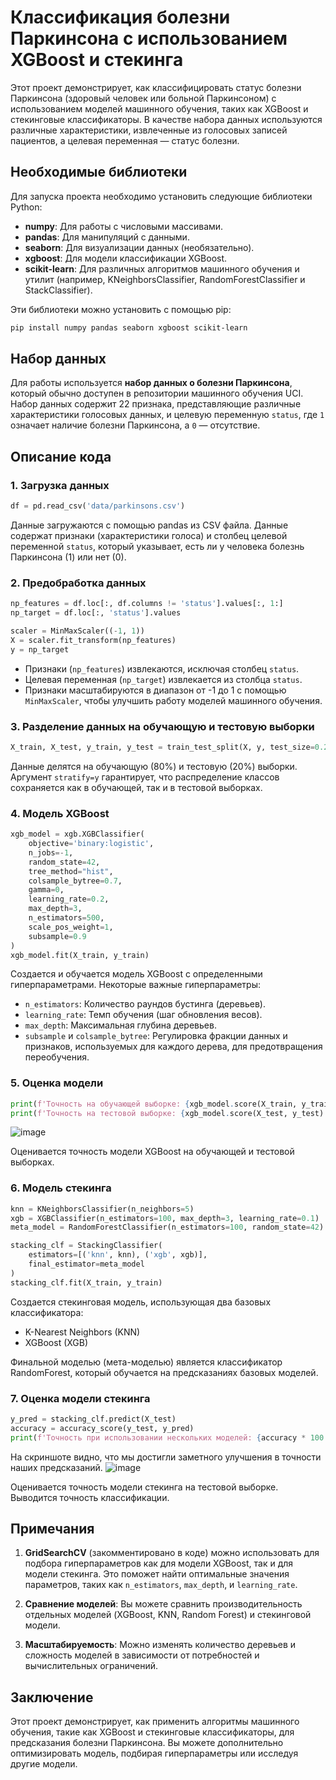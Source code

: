 # Классификация болезни Паркинсона с использованием XGBoost и стекинга

Этот проект демонстрирует, как классифицировать статус болезни Паркинсона (здоровый человек или больной Паркинсоном) с использованием моделей машинного обучения, таких как XGBoost и стекинговые классификаторы. В качестве набора данных используются различные характеристики, извлеченные из голосовых записей пациентов, а целевая переменная — статус болезни.

## Необходимые библиотеки

Для запуска проекта необходимо установить следующие библиотеки Python:

- **numpy**: Для работы с числовыми массивами.
- **pandas**: Для манипуляций с данными.
- **seaborn**: Для визуализации данных (необязательно).
- **xgboost**: Для модели классификации XGBoost.
- **scikit-learn**: Для различных алгоритмов машинного обучения и утилит (например, KNeighborsClassifier, RandomForestClassifier и StackClassifier).

Эти библиотеки можно установить с помощью pip:

```bash
pip install numpy pandas seaborn xgboost scikit-learn
```

## Набор данных

Для работы используется **набор данных о болезни Паркинсона**, который обычно доступен в репозитории машинного обучения UCI. Набор данных содержит 22 признака, представляющие различные характеристики голосовых данных, и целевую переменную `status`, где `1` означает наличие болезни Паркинсона, а `0` — отсутствие.

## Описание кода

### 1. **Загрузка данных**

```python
df = pd.read_csv('data/parkinsons.csv')
```

Данные загружаются с помощью pandas из CSV файла. Данные содержат признаки (характеристики голоса) и столбец целевой переменной `status`, который указывает, есть ли у человека болезнь Паркинсона (1) или нет (0).

### 2. **Предобработка данных**

```python
np_features = df.loc[:, df.columns != 'status'].values[:, 1:]
np_target = df.loc[:, 'status'].values

scaler = MinMaxScaler((-1, 1))
X = scaler.fit_transform(np_features)
y = np_target
```

- Признаки (`np_features`) извлекаются, исключая столбец `status`.
- Целевая переменная (`np_target`) извлекается из столбца `status`.
- Признаки масштабируются в диапазон от -1 до 1 с помощью `MinMaxScaler`, чтобы улучшить работу моделей машинного обучения.

### 3. **Разделение данных на обучающую и тестовую выборки**

```python
X_train, X_test, y_train, y_test = train_test_split(X, y, test_size=0.2, random_state=42, stratify=y)
```

Данные делятся на обучающую (80%) и тестовую (20%) выборки. Аргумент `stratify=y` гарантирует, что распределение классов сохраняется как в обучающей, так и в тестовой выборках.

### 4. **Модель XGBoost**

```python
xgb_model = xgb.XGBClassifier(
    objective='binary:logistic',
    n_jobs=-1,
    random_state=42,
    tree_method="hist",
    colsample_bytree=0.7,
    gamma=0,
    learning_rate=0.2,
    max_depth=3,
    n_estimators=500,
    scale_pos_weight=1,
    subsample=0.9
)
xgb_model.fit(X_train, y_train)
```

Создается и обучается модель XGBoost с определенными гиперпараметрами. Некоторые важные гиперпараметры:
- `n_estimators`: Количество раундов бустинга (деревьев).
- `learning_rate`: Темп обучения (шаг обновления весов).
- `max_depth`: Максимальная глубина деревьев.
- `subsample` и `colsample_bytree`: Регулировка фракции данных и признаков, используемых для каждого дерева, для предотвращения переобучения.

### 5. **Оценка модели**

```python
print(f'Точность на обучающей выборке: {xgb_model.score(X_train, y_train) * 100:.2f}%')
print(f'Точность на тестовой выборке: {xgb_model.score(X_test, y_test) * 100:.2f}%')
```
![image](https://github.com/user-attachments/assets/0f3ea467-04ff-466a-a49b-942628b63770)

Оценивается точность модели XGBoost на обучающей и тестовой выборках.

### 6. **Модель стекинга**

```python
knn = KNeighborsClassifier(n_neighbors=5)
xgb = XGBClassifier(n_estimators=100, max_depth=3, learning_rate=0.1)
meta_model = RandomForestClassifier(n_estimators=100, random_state=42)

stacking_clf = StackingClassifier(
    estimators=[('knn', knn), ('xgb', xgb)],
    final_estimator=meta_model
)
stacking_clf.fit(X_train, y_train)
```

Создается стекинговая модель, использующая два базовых классификатора:
- K-Nearest Neighbors (KNN)
- XGBoost (XGB)

Финальной моделью (мета-моделью) является классификатор RandomForest, который обучается на предсказаниях базовых моделей.

### 7. **Оценка модели стекинга**

```python
y_pred = stacking_clf.predict(X_test)
accuracy = accuracy_score(y_test, y_pred)
print(f'Точность при использовании нескольких моделей: {accuracy * 100:.2f}%')
```
На скриншоте видно, что мы достигли заметного улучшения в точности наших предсказаний.
![image](https://github.com/user-attachments/assets/64846028-6e34-4c43-bdc0-7ea66258074a)

Оценивается точность модели стекинга на тестовой выборке. Выводится точность классификации.

## Примечания

1. **GridSearchCV** (закомментировано в коде) можно использовать для подбора гиперпараметров как для модели XGBoost, так и для модели стекинга. Это поможет найти оптимальные значения параметров, таких как `n_estimators`, `max_depth`, и `learning_rate`.

2. **Сравнение моделей**: Вы можете сравнить производительность отдельных моделей (XGBoost, KNN, Random Forest) и стекинговой модели.

3. **Масштабируемость**: Можно изменять количество деревьев и сложность моделей в зависимости от потребностей и вычислительных ограничений.

## Заключение

Этот проект демонстрирует, как применить алгоритмы машинного обучения, такие как XGBoost и стекинговые классификаторы, для предсказания болезни Паркинсона. Вы можете дополнительно оптимизировать модель, подбирая гиперпараметры или исследуя другие модели.
